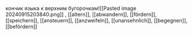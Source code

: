 кончик языка к верхним бугорочкам![[Pasted image 20240915203840.png]]
, [[altern]], [[abwandern]], [[fördern]], [[speichern]], [[ansteuern]], [[anzweifeln]], [[unansehnlich]], [[begegnen]], [[befördern]]